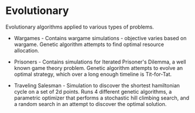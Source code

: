 Evolutionary
============

Evolutionary algorithms applied to various types of problems.

- Wargames - Contains wargame simulations - objective varies based on wargame. Genetic algorithm attempts to find optimal resource allocation.

- Prisoners - Contains simulations for Iterated Prisoner's Dilemma, a well known game theory problem. Genetic algorithm attempts to evolve an optimal strategy, which over a long enough timeline is Tit-for-Tat.

- Traveling Salesman - Simulation to discover the shortest hamiltonian cycle on a set of 2d points. Runs 4 different genetic algorithms, a parametric optimizer that performs a stochastic hill climbing search, and a random search in an attempt to discover the optimal solution.
